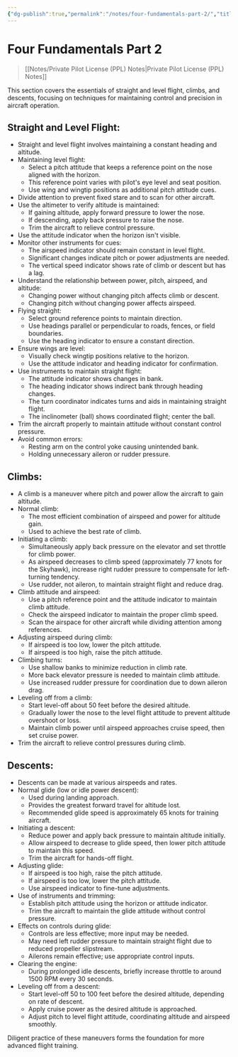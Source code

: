 ```yaml
---
{"dg-publish":true,"permalink":"/notes/four-fundamentals-part-2/","title":"Four Fundamentals Part 2","tags":["aviation","classnotes"]}
---
```



# Four Fundamentals Part 2
> [[Notes/Private Pilot License (PPL) Notes\|Private Pilot License (PPL) Notes]]


This section covers the essentials of straight and level flight, climbs, and descents, focusing on techniques for maintaining control and precision in aircraft operation.

## Straight and Level Flight:

- Straight and level flight involves maintaining a constant heading and altitude.
- Maintaining level flight:
    - Select a pitch attitude that keeps a reference point on the nose aligned with the horizon.
    - This reference point varies with pilot's eye level and seat position.
    - Use wing and wingtip positions as additional pitch attitude cues.
- Divide attention to prevent fixed stare and to scan for other aircraft.
- Use the altimeter to verify altitude is maintained:
    - If gaining altitude, apply forward pressure to lower the nose.
    - If descending, apply back pressure to raise the nose.
    - Trim the aircraft to relieve control pressure.
- Use the attitude indicator when the horizon isn't visible.
- Monitor other instruments for cues:
    - The airspeed indicator should remain constant in level flight.
    - Significant changes indicate pitch or power adjustments are needed.
    - The vertical speed indicator shows rate of climb or descent but has a lag.
- Understand the relationship between power, pitch, airspeed, and altitude:
    - Changing power without changing pitch affects climb or descent.
    - Changing pitch without changing power affects airspeed.
- Flying straight:
    - Select ground reference points to maintain direction.
    - Use headings parallel or perpendicular to roads, fences, or field boundaries.
    - Use the heading indicator to ensure a constant direction.
- Ensure wings are level:
    - Visually check wingtip positions relative to the horizon.
    - Use the attitude indicator and heading indicator for confirmation.
- Use instruments to maintain straight flight:
    - The attitude indicator shows changes in bank.
    - The heading indicator shows indirect bank through heading changes.
    - The turn coordinator indicates turns and aids in maintaining straight flight.
    - The inclinometer (ball) shows coordinated flight; center the ball.
- Trim the aircraft properly to maintain attitude without constant control pressure.
- Avoid common errors:
    - Resting arm on the control yoke causing unintended bank.
    - Holding unnecessary aileron or rudder pressure.

## Climbs:

- A climb is a maneuver where pitch and power allow the aircraft to gain altitude.
- Normal climb:
    - The most efficient combination of airspeed and power for altitude gain.
    - Used to achieve the best rate of climb.
- Initiating a climb:
    - Simultaneously apply back pressure on the elevator and set throttle for climb power.
    - As airspeed decreases to climb speed (approximately 77 knots for the Skyhawk), increase right rudder pressure to compensate for left-turning tendency.
    - Use rudder, not aileron, to maintain straight flight and reduce drag.
- Climb attitude and airspeed:
    - Use a pitch reference point and the attitude indicator to maintain climb attitude.
    - Check the airspeed indicator to maintain the proper climb speed.
    - Scan the airspace for other aircraft while dividing attention among references.
- Adjusting airspeed during climb:
    - If airspeed is too low, lower the pitch attitude.
    - If airspeed is too high, raise the pitch attitude.
- Climbing turns:
    - Use shallow banks to minimize reduction in climb rate.
    - More back elevator pressure is needed to maintain climb attitude.
    - Use increased rudder pressure for coordination due to down aileron drag.
- Leveling off from a climb:
    - Start level-off about 50 feet before the desired altitude.
    - Gradually lower the nose to the level flight attitude to prevent altitude overshoot or loss.
    - Maintain climb power until airspeed approaches cruise speed, then set cruise power.
- Trim the aircraft to relieve control pressures during climb.

## Descents:

- Descents can be made at various airspeeds and rates.
- Normal glide (low or idle power descent):
    - Used during landing approach.
    - Provides the greatest forward travel for altitude lost.
    - Recommended glide speed is approximately 65 knots for training aircraft.
- Initiating a descent:
    - Reduce power and apply back pressure to maintain altitude initially.
    - Allow airspeed to decrease to glide speed, then lower pitch attitude to maintain this speed.
    - Trim the aircraft for hands-off flight.
- Adjusting glide:
    - If airspeed is too high, raise the pitch attitude.
    - If airspeed is too low, lower the pitch attitude.
    - Use airspeed indicator to fine-tune adjustments.
- Use of instruments and trimming:
    - Establish pitch attitude using the horizon or attitude indicator.
    - Trim the aircraft to maintain the glide attitude without control pressure.
- Effects on controls during glide:
    - Controls are less effective; more input may be needed.
    - May need left rudder pressure to maintain straight flight due to reduced propeller slipstream.
    - Ailerons remain effective; use appropriate control inputs.
- Clearing the engine:
    - During prolonged idle descents, briefly increase throttle to around 1500 RPM every 30 seconds.
- Leveling off from a descent:
    - Start level-off 50 to 100 feet before the desired altitude, depending on rate of descent.
    - Apply cruise power as the desired altitude is approached.
    - Adjust pitch to level flight attitude, coordinating altitude and airspeed smoothly.

Diligent practice of these maneuvers forms the foundation for more advanced flight training.